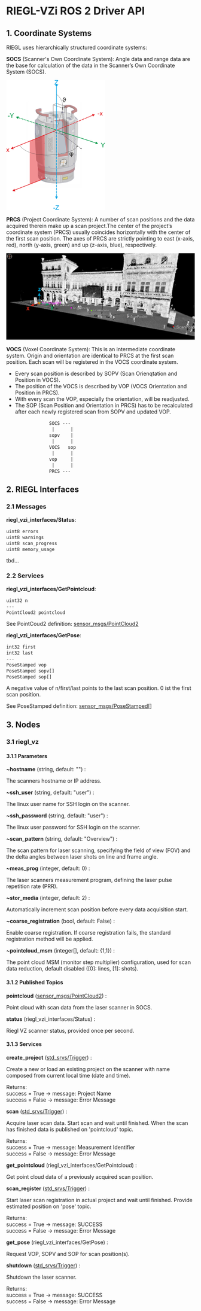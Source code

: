 # RIEGL-VZi ROS 2 Driver API

## 1. Coordinate Systems

RIEGL uses hierarchically structured coordinate systems:

**SOCS** (Scanner's Own Coordinate System): Angle data and range data are the base for calculation of the data in the Scanner’s Own Coordinate System (SOCS).

![SOCS](socs.png)


**PRCS** (Project Coordinate System): A number of scan positions and the data acquired therein make up a scan project.The center of the project’s coordinate system (PRCS) usually coincides horizontally with the center of the first scan position. The axes of PRCS are strictly pointing to east (x-axis, red), north (y-axis, green) and up (z-axis, blue), respectively.

![PRCS](prcs.png)

**VOCS** (Voxel Coordinate System): This is an intermediate coordinate system. Origin and orientation are identical to PRCS at the first scan position. Each scan will be registered in the VOCS coordinate system.
* Every scan position is described by SOPV (Scan Orienqtation and Position in VOCS).
* The position of the VOCS is described by VOP (VOCS Orientation and Position in PRCS).
* With every scan the VOP, especially the orientation, will be readjusted.
* The SOP (Scan Position and Orientation in PRCS) has to be recalculated after each newly registered scan from SOPV and updated VOP.

```
                SOCS ---           
                 |      |
                sopv    |
                 |      |
                VOCS   sop
                 |      |
                vop     |
                 |      |
                PRCS ---
```

## 2. RIEGL Interfaces

### 2.1 Messages

**riegl_vzi_interfaces/Status**:

```
uint8 errors
uint8 warnings
uint8 scan_progress
uint8 memory_usage
```
tbd...

### 2.2 Services

**riegl_vzi_interfaces/GetPointcloud**:
```
uint32 n
---
PointCloud2 pointcloud
```
See PointCoud2 definition: [sensor_msgs/PointCloud2](https://docs.ros.org/en/api/sensor_msgs/html/msg/PointCloud2.html)

**riegl_vzi_interfaces/GetPose**:
```
int32 first
int32 last
---
PoseStamped vop
PoseStamped sopv[]
PoseStamped sop[]
```
A negative value of n/first/last points to the last scan position. 0 ist the first scan position.

See PoseStamped definition: [sensor_msgs/PoseStamped](http://docs.ros.org/en/api/geometry_msgs/html/msg/PoseStamped.html)[]

## 3. Nodes

### 3.1 riegl_vz

#### 3.1.1 Parameters

**~hostname** (string, default: "") :

The scanners hostname or IP address.

**~ssh_user** (string, default: "user") :

The linux user name for SSH login on the scanner.

**~ssh_password** (string, default: "user") :

The linux user password for SSH login on the scanner.

**~scan_pattern** (string, default: "Overview") :

The scan pattern for laser scanning, specifying the field of view (FOV) and the delta angles between laser shots on line and frame angle.

**~meas_prog** (integer, default: 0) :

The laser scanners measurement program, defining the laser pulse repetition rate (PRR).

**~stor_media** (integer, default: 2) :

Automatically increment scan position before every data acquisition start.

**~coarse_registration** (bool, default: False) :

Enable coarse registration. If coarse registration fails, the standard registration method will be applied.

**~pointcloud_msm** (integer[],  default: {1,1}) :

The point cloud MSM (monitor step multiplier) configuration, used for scan data reduction, default disabled ([0]: lines, [1]: shots).


#### 3.1.2 Published Topics

**pointcloud** ([sensor_msgs/PointCloud2](https://docs.ros.org/en/api/sensor_msgs/html/msg/PointCloud2.html)) :

Point cloud with scan data from the laser scanner in SOCS.

**status** (riegl_vzi_interfaces/Status) :

Riegl VZ scanner status, provided once per second.


#### 3.1.3 Services

**create_project** ([std_srvs/Trigger](http://docs.ros.org/en/api/std_srvs/html/srv/Trigger.html)) :

Create a new or load an existing project on the scanner with name composed from current local time (date and time).

Returns:  
success = True -> message: Project Name  
success = False -> message: Error Message  

**scan** ([std_srvs/Trigger](http://docs.ros.org/en/api/std_srvs/html/srv/Trigger.html)) :

Acquire laser scan data. Start scan and wait until finished. When the scan has finished data is published on 'pointcloud' topic.

Returns:  
success = True -> message: Measurement Identifier  
success = False -> message: Error Message  

**get_pointcloud** (riegl_vzi_interfaces/GetPointcloud) :

Get point cloud data of a previously acquired scan position.

**scan_register** ([std_srvs/Trigger](http://docs.ros.org/en/api/std_srvs/html/srv/Trigger.html)) :

Start laser scan registration in actual project and wait until finished. Provide estimated position on 'pose' topic.

Returns:  
success = True -> message: SUCCESS  
success = False -> message: Error Message  

**get_pose** (riegl_vzi_interfaces/GetPose) :

Request VOP, SOPV and SOP for scan position(s).

**shutdown** ([std_srvs/Trigger](http://docs.ros.org/en/api/std_srvs/html/srv/Trigger.html)) :

Shutdown the laser scanner.

Returns:  
success = True -> message: SUCCESS  
success = False -> message: Error Message  
